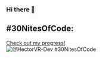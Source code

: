 ### Hi there 👋
## #30NitesOfCode:
  [Check out my progress!](https://www.codedex.io/@HectorVR-Dev/30-nites-of-code)  
  ![@HectorVR-Dev #30NitesOfCode](https://www.codedex.io/api/petStatus?user=HectorVR-Dev)
<!--
**HectorVR-Dev/HectorVR-Dev** is a ✨ _special_ ✨ repository because its `README.md` (this file) appears on your GitHub profile.

Here are some ideas to get you started:

- 🔭 I’m currently working on ...
- 🌱 I’m currently learning ...
- 👯 I’m looking to collaborate on ...
- 🤔 I’m looking for help with ...
- 💬 Ask me about ...
- 📫 How to reach me: ...
- 😄 Pronouns: ...
- ⚡ Fun fact: ...
-->
